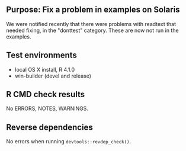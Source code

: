 ## Purpose: Fix a problem in examples on Solaris

We were notified recently that there were problems with readtext that needed fixing, in the "donttest" category.  These are now not run in the examples.

## Test environments

* local OS X install, R 4.1.0
* win-builder (devel and release)

## R CMD check results

No ERRORS, NOTES, WARNINGS.

## Reverse dependencies

No errors when running `devtools::revdep_check()`.
